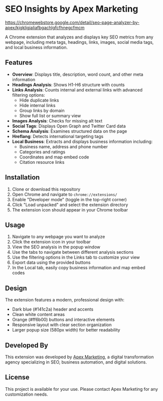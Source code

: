 # SEO Insights by Apex Marketing
https://chromewebstore.google.com/detail/seo-page-analyzer-by-apex/kjgkligjaliafbgachlgfcfhnegcfmcm

A Chrome extension that analyzes and displays key SEO metrics from any webpage, including meta tags, headings, links, images, social media tags, and local business information.

## Features

- **Overview**: Displays title, description, word count, and other meta information
- **Headings Analysis**: Shows H1-H6 structure with counts
- **Links Analysis**: Counts internal and external links with advanced filtering options:
  - Hide duplicate links
  - Hide internal links
  - Group links by domain
  - Show full list or summary view
- **Images Analysis**: Checks for missing alt text
- **Social Tags**: Displays Open Graph and Twitter Card data
- **Schema Analysis**: Examines structured data on the page
- **Hreflang**: Detects international targeting tags
- **Local Business**: Extracts and displays business information including:
  - Business name, address and phone number
  - Categories and ratings
  - Coordinates and map embed code
  - Citation resource links

## Installation

1. Clone or download this repository
2. Open Chrome and navigate to `chrome://extensions/`
3. Enable "Developer mode" (toggle in the top-right corner)
4. Click "Load unpacked" and select the extension directory
5. The extension icon should appear in your Chrome toolbar

## Usage

1. Navigate to any webpage you want to analyze
2. Click the extension icon in your toolbar
3. View the SEO analysis in the popup window
4. Use the tabs to navigate between different analysis sections
5. Use the filtering options in the Links tab to customize your view
6. Export data using the provided buttons
7. In the Local tab, easily copy business information and map embed codes

## Design

The extension features a modern, professional design with:
- Dark blue (#141c2a) header and accents
- Clean white content areas
- Orange (#ff6b00) buttons and interactive elements
- Responsive layout with clear section organization
- Larger popup size (580px width) for better readability

## Developed By

This extension was developed by [Apex Marketing](https://apexmarketing.co.uk/seo-insights/), a digital transformation agency specializing in SEO, business automation, and digital solutions.

## License

This project is available for your use. Please contact Apex Marketing for any customization needs.
